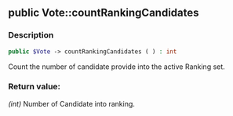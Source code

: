 ## public Vote::countRankingCandidates

### Description    

```php
public $Vote -> countRankingCandidates ( ) : int
```

Count the number of candidate provide into the active Ranking set.    


### Return value:   

*(int)* Number of Candidate into ranking.

